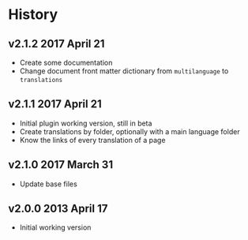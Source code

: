 # History

## v2.1.2 2017 April 21
- Create some documentation
- Change document front matter dictionary from `multilanguage` to `translations`

## v2.1.1 2017 April 21
- Initial plugin working version, still in beta
- Create translations by folder, optionally with a main language folder
- Know the links of every translation of a page

## v2.1.0 2017 March 31
- Update base files

## v2.0.0 2013 April 17
- Initial working version
